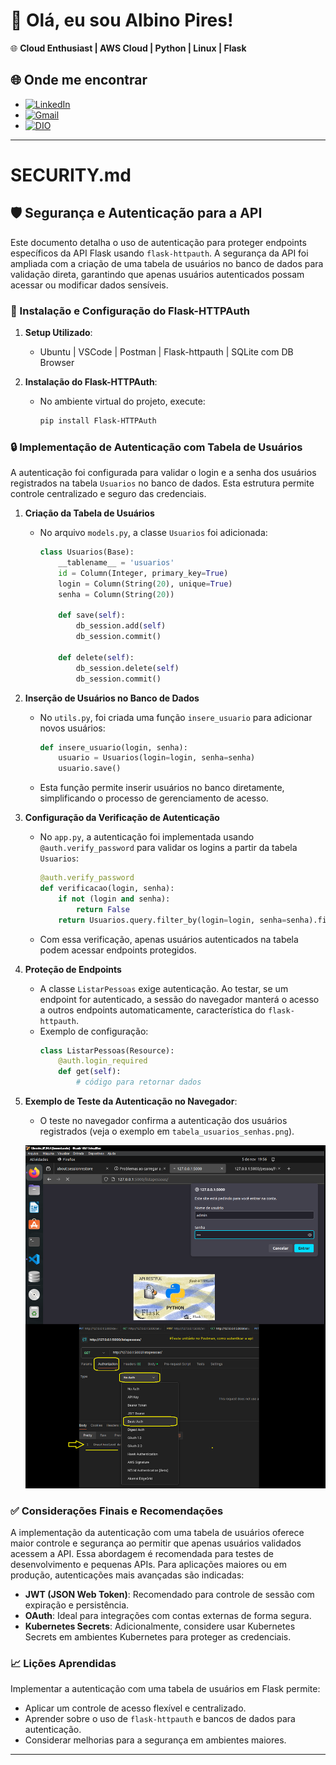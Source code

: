 # 👋 Olá, eu sou Albino Pires!

🌐 **Cloud Enthusiast | AWS Cloud | Python | Linux | Flask**

## 🌐 Onde me encontrar

- [![LinkedIn](https://img.shields.io/badge/LinkedIn-0077B5?style=for-the-badge&logo=linkedin&logoColor=white)](https://www.linkedin.com/in/albino-pires-b188391b3/)
- [![Gmail](https://img.shields.io/badge/Gmail-333333?style=for-the-badge&logo=gmail&logoColor=red)](mailto:albinofp34@gmail.com)
- [![DIO](https://img.shields.io/badge/DIO-30A3DC?style=for-the-badge&logo=data:image/png;base64,iVBORw0KGgoAAAANSUhEUgAAAMgAAADICAMAAACahl6sAAAAKlBMVEUBCQn///8AAADMzMzX19fGxsYxMTHs7OypqanU1NQsLCwzMzNdXV2ampqysrKg2cPMAAAAAXRSTlMAQObYZgAAAP9JREFUeF7t2qEJwiAQRNGZyP9Xzr4W0NBBA8+YkUdm7p+al0FCIiCAQCBBgO+BX8dGZNBjJXyD8UK1y8GAQHBwAAAAAAAAAAAAB8x/wuJ3tnN/C+HYTnZO8LN+SrmU2/klrTG/VqXWQt6SbvmNbclY/TGWaTXc6zxVqXt8lrbGR2xJSfbbVmLVyxrpJlLtc0WW0ayDtvTNeUX2+6iMbUl77DduI/F7lmHMyLdsb+wPZtp45Fxb5l+nMOqMxqSc5PZUl2dG9KM4l9Kmvr67Rs5S8fQwAAAAAElFTkSuQmCC)](https://www.dio.me/users/albinofp34)


---
# SECURITY.md

## 🛡️ Segurança e Autenticação para a API

Este documento detalha o uso de autenticação para proteger endpoints específicos da API Flask usando `flask-httpauth`. A segurança da API foi ampliada com a criação de uma tabela de usuários no banco de dados para validação direta, garantindo que apenas usuários autenticados possam acessar ou modificar dados sensíveis.

### 🚀 Instalação e Configuração do Flask-HTTPAuth

1. **Setup Utilizado**:
    - Ubuntu | VSCode | Postman | Flask-httpauth | SQLite com DB Browser

2. **Instalação do Flask-HTTPAuth**:
   - No ambiente virtual do projeto, execute:
     ```bash
     pip install Flask-HTTPAuth
     ```

### 🔒 Implementação de Autenticação com Tabela de Usuários

A autenticação foi configurada para validar o login e a senha dos usuários registrados na tabela `Usuarios` no banco de dados. Esta estrutura permite controle centralizado e seguro das credenciais.

1. **Criação da Tabela de Usuários**
   - No arquivo `models.py`, a classe `Usuarios` foi adicionada:
     ```python
     class Usuarios(Base):
         __tablename__ = 'usuarios'
         id = Column(Integer, primary_key=True)
         login = Column(String(20), unique=True)
         senha = Column(String(20))

         def save(self):
             db_session.add(self)
             db_session.commit()

         def delete(self):
             db_session.delete(self)
             db_session.commit()
     ```

2. **Inserção de Usuários no Banco de Dados**
   - No `utils.py`, foi criada uma função `insere_usuario` para adicionar novos usuários:
     ```python
     def insere_usuario(login, senha):
         usuario = Usuarios(login=login, senha=senha)
         usuario.save()
     ```
   - Esta função permite inserir usuários no banco diretamente, simplificando o processo de gerenciamento de acesso.

3. **Configuração da Verificação de Autenticação**
   - No `app.py`, a autenticação foi implementada usando `@auth.verify_password` para validar os logins a partir da tabela `Usuarios`:
     ```python
     @auth.verify_password
     def verificacao(login, senha):
         if not (login and senha):
             return False
         return Usuarios.query.filter_by(login=login, senha=senha).first()
     ```
   - Com essa verificação, apenas usuários autenticados na tabela podem acessar endpoints protegidos.

4. **Proteção de Endpoints**
   - A classe `ListarPessoas` exige autenticação. Ao testar, se um endpoint for autenticado, a sessão do navegador manterá o acesso a outros endpoints automaticamente, característica do `flask-httpauth`.
   - Exemplo de configuração:
     ```python
     class ListarPessoas(Resource):
         @auth.login_required
         def get(self):
             # código para retornar dados
     ```

5. **Exemplo de Teste da Autenticação no Navegador**:
   - O teste no navegador confirma a autenticação dos usuários registrados (veja o exemplo em `tabela_usuarios_senhas.png`).

   ![Print do Teste de Autenticação](./security.png)

### ✅ Considerações Finais e Recomendações

A implementação da autenticação com uma tabela de usuários oferece maior controle e segurança ao permitir que apenas usuários validados acessem a API. Essa abordagem é recomendada para testes de desenvolvimento e pequenas APIs. Para aplicações maiores ou em produção, autenticações mais avançadas são indicadas:

- **JWT (JSON Web Token)**: Recomendado para controle de sessão com expiração e persistência.
- **OAuth**: Ideal para integrações com contas externas de forma segura.
- **Kubernetes Secrets**: Adicionalmente, considere usar Kubernetes Secrets em ambientes Kubernetes para proteger as credenciais.

### 📈 Lições Aprendidas

Implementar a autenticação com uma tabela de usuários em Flask permite:
- Aplicar um controle de acesso flexível e centralizado.
- Aprender sobre o uso de `flask-httpauth` e bancos de dados para autenticação.
- Considerar melhorias para a segurança em ambientes maiores.

---
